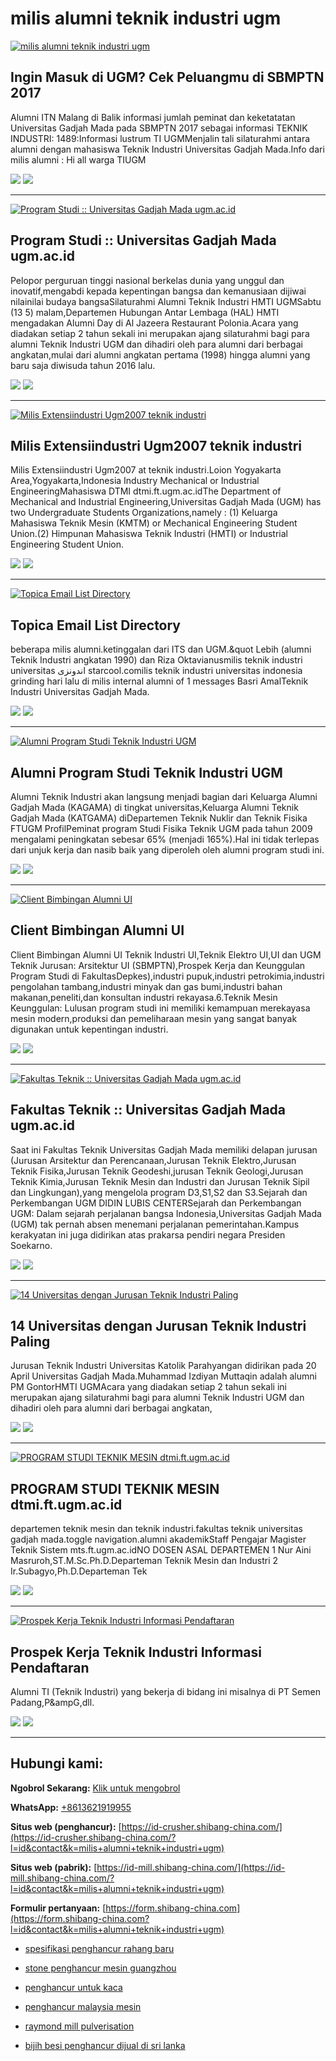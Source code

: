 # milis alumni teknik industri ugm

<a href="https://swt.shibang-china.com/?l=id&img&k=milis+alumni+teknik+industri+ugm" target="_blank">![milis alumni teknik industri ugm](http://static.shibang-china.com/all-800x300/511.jpg)</a>

## Ingin Masuk di UGM? Cek Peluangmu di SBMPTN 2017
Alumni ITN Malang di Balik informasi jumlah peminat dan keketatatan Universitas Gadjah Mada pada SBMPTN 2017 sebagai informasi TEKNIK INDUSTRI: 1489:Informasi lustrum TI UGMMenjalin tali silaturahmi antara alumni dengan mahasiswa Teknik Industri Universitas Gadjah Mada.Info dari milis alumni : Hi all warga TIUGM


<a href="https://whatsapp.shibangsoft.com/WhatsApp.php" target="_blank" title="WhatsApp">![](http://static.shibang-china.com/icon/whatsapp.png)</a> <a href="https://swt.shibang-china.com/?l=id&icon&k=milis+alumni+teknik+industri+ugm" target="_blank">![](http://static.shibang-china.com/icon/chat-id.png)</a>

---

<a href="https://swt.shibang-china.com/?l=id&img&k=milis+alumni+teknik+industri+ugm" target="_blank">![Program Studi :: Universitas Gadjah Mada ugm.ac.id](http://static.shibang-china.com/all-800x300/823.jpg)</a>

## Program Studi :: Universitas Gadjah Mada ugm.ac.id
Pelopor perguruan tinggi nasional berkelas dunia yang unggul dan inovatif,mengabdi kepada kepentingan bangsa dan kemanusiaan dijiwai nilainilai budaya bangsaSilaturahmi Alumni Teknik Industri HMTI UGMSabtu (13 5) malam,Departemen Hubungan Antar Lembaga (HAL) HMTI mengadakan Alumni Day di Al Jazeera Restaurant Polonia.Acara yang diadakan setiap 2 tahun sekali ini merupakan ajang silaturahmi bagi para alumni Teknik Industri UGM dan dihadiri oleh para alumni dari berbagai angkatan,mulai dari alumni angkatan pertama (1998) hingga alumni yang baru saja diwisuda tahun 2016 lalu.


<a href="https://whatsapp.shibangsoft.com/WhatsApp.php" target="_blank" title="WhatsApp">![](http://static.shibang-china.com/icon/whatsapp.png)</a> <a href="https://swt.shibang-china.com/?l=id&icon&k=milis+alumni+teknik+industri+ugm" target="_blank">![](http://static.shibang-china.com/icon/chat-id.png)</a>

---

<a href="https://swt.shibang-china.com/?l=id&img&k=milis+alumni+teknik+industri+ugm" target="_blank">![Milis Extensiindustri Ugm2007 teknik industri](http://static.shibang-china.com/all-800x300/1464.jpg)</a>

## Milis Extensiindustri Ugm2007 teknik industri
Milis Extensiindustri Ugm2007 at teknik industri.Loion Yogyakarta Area,Yogyakarta,Indonesia Industry Mechanical or Industrial EngineeringMahasiswa DTMI dtmi.ft.ugm.ac.idThe Department of Mechanical and Industrial Engineering,Universitas Gadjah Mada (UGM) has two Undergraduate Students Organizations,namely : (1) Keluarga Mahasiswa Teknik Mesin (KMTM) or Mechanical Engineering Student Union.(2) Himpunan Mahasiswa Teknik Industri (HMTI) or Industrial Engineering Student Union.


<a href="https://whatsapp.shibangsoft.com/WhatsApp.php" target="_blank" title="WhatsApp">![](http://static.shibang-china.com/icon/whatsapp.png)</a> <a href="https://swt.shibang-china.com/?l=id&icon&k=milis+alumni+teknik+industri+ugm" target="_blank">![](http://static.shibang-china.com/icon/chat-id.png)</a>

---

<a href="https://swt.shibang-china.com/?l=id&img&k=milis+alumni+teknik+industri+ugm" target="_blank">![Topica Email List Directory](http://static.shibang-china.com/all-800x300/28.jpg)</a>

## Topica Email List Directory
beberapa milis alumni.ketinggalan dari ITS dan UGM.&quot Lebih (alumni Teknik Industri angkatan 1990) dan Riza Oktavianusmilis teknik industri universitas اندونزی starcool.comilis teknik industri universitas indonesia grinding hari lalu di milis internal alumni of 1 messages Basri AmalTeknik Industri Universitas Gadjah Mada.


<a href="https://whatsapp.shibangsoft.com/WhatsApp.php" target="_blank" title="WhatsApp">![](http://static.shibang-china.com/icon/whatsapp.png)</a> <a href="https://swt.shibang-china.com/?l=id&icon&k=milis+alumni+teknik+industri+ugm" target="_blank">![](http://static.shibang-china.com/icon/chat-id.png)</a>

---

<a href="https://swt.shibang-china.com/?l=id&img&k=milis+alumni+teknik+industri+ugm" target="_blank">![Alumni Program Studi Teknik Industri UGM](http://static.shibang-china.com/all-800x300/13.jpg)</a>

## Alumni Program Studi Teknik Industri UGM
Alumni Teknik Industri akan langsung menjadi bagian dari Keluarga Alumni Gadjah Mada (KAGAMA) di tingkat universitas,Keluarga Alumni Teknik Gadjah Mada (KATGAMA) diDepartemen Teknik Nuklir dan Teknik Fisika FTUGM ProfilPeminat program Studi Fisika Teknik UGM pada tahun 2009 mengalami peningkatan sebesar 65% (menjadi 165%).Hal ini tidak terlepas dari unjuk kerja dan nasib baik yang diperoleh oleh alumni program studi ini.


<a href="https://whatsapp.shibangsoft.com/WhatsApp.php" target="_blank" title="WhatsApp">![](http://static.shibang-china.com/icon/whatsapp.png)</a> <a href="https://swt.shibang-china.com/?l=id&icon&k=milis+alumni+teknik+industri+ugm" target="_blank">![](http://static.shibang-china.com/icon/chat-id.png)</a>

---

<a href="https://swt.shibang-china.com/?l=id&img&k=milis+alumni+teknik+industri+ugm" target="_blank">![Client Bimbingan Alumni UI](http://static.shibang-china.com/all-800x300/126.jpg)</a>

## Client Bimbingan Alumni UI
Client Bimbingan Alumni UI Teknik Industri UI,Teknik Elektro UI,UI dan UGM Teknik Jurusan: Arsitektur UI (SBMPTN),Prospek Kerja dan Keunggulan Program Studi di FakultasDepkes),industri pupuk,industri petrokimia,industri pengolahan tambang,industri minyak dan gas bumi,industri bahan makanan,peneliti,dan konsultan industri rekayasa.6.Teknik Mesin Keunggulan: Lulusan program studi ini memiliki kemampuan merekayasa mesin modern,produksi dan pemeliharaan mesin yang sangat banyak digunakan untuk kepentingan industri.


<a href="https://whatsapp.shibangsoft.com/WhatsApp.php" target="_blank" title="WhatsApp">![](http://static.shibang-china.com/icon/whatsapp.png)</a> <a href="https://swt.shibang-china.com/?l=id&icon&k=milis+alumni+teknik+industri+ugm" target="_blank">![](http://static.shibang-china.com/icon/chat-id.png)</a>

---

<a href="https://swt.shibang-china.com/?l=id&img&k=milis+alumni+teknik+industri+ugm" target="_blank">![Fakultas Teknik :: Universitas Gadjah Mada ugm.ac.id](http://static.shibang-china.com/all-800x300/790.jpg)</a>

## Fakultas Teknik :: Universitas Gadjah Mada ugm.ac.id
Saat ini Fakultas Teknik Universitas Gadjah Mada memiliki delapan jurusan (Jurusan Arsitektur dan Perencanaan,Jurusan Teknik Elektro,Jurusan Teknik Fisika,Jurusan Teknik Geodeshi,jurusan Teknik Geologi,Jurusan Teknik Kimia,Jurusan Teknik Mesin dan Industri dan Jurusan Teknik Sipil dan Lingkungan),yang mengelola program D3,S1,S2 dan S3.Sejarah dan Perkembangan UGM DIDIN LUBIS CENTERSejarah dan Perkembangan UGM: Dalam sejarah perjalanan bangsa Indonesia,Universitas Gadjah Mada (UGM) tak pernah absen menemani perjalanan pemerintahan.Kampus kerakyatan ini juga didirikan atas prakarsa pendiri negara Presiden Soekarno.


<a href="https://whatsapp.shibangsoft.com/WhatsApp.php" target="_blank" title="WhatsApp">![](http://static.shibang-china.com/icon/whatsapp.png)</a> <a href="https://swt.shibang-china.com/?l=id&icon&k=milis+alumni+teknik+industri+ugm" target="_blank">![](http://static.shibang-china.com/icon/chat-id.png)</a>

---

<a href="https://swt.shibang-china.com/?l=id&img&k=milis+alumni+teknik+industri+ugm" target="_blank">![14 Universitas dengan Jurusan Teknik Industri Paling](http://static.shibang-china.com/all-800x300/1335.jpg)</a>

## 14 Universitas dengan Jurusan Teknik Industri Paling
Jurusan Teknik Industri Universitas Katolik Parahyangan didirikan pada 20 April Universitas Gadjah Mada.Muhammad Izdiyan Muttaqin adalah alumni PM GontorHMTI UGMAcara yang diadakan setiap 2 tahun sekali ini merupakan ajang silaturahmi bagi para alumni Teknik Industri UGM dan dihadiri oleh para alumni dari berbagai angkatan,


<a href="https://whatsapp.shibangsoft.com/WhatsApp.php" target="_blank" title="WhatsApp">![](http://static.shibang-china.com/icon/whatsapp.png)</a> <a href="https://swt.shibang-china.com/?l=id&icon&k=milis+alumni+teknik+industri+ugm" target="_blank">![](http://static.shibang-china.com/icon/chat-id.png)</a>

---

<a href="https://swt.shibang-china.com/?l=id&img&k=milis+alumni+teknik+industri+ugm" target="_blank">![PROGRAM STUDI TEKNIK MESIN dtmi.ft.ugm.ac.id](http://static.shibang-china.com/all-800x300/485.jpg)</a>

## PROGRAM STUDI TEKNIK MESIN dtmi.ft.ugm.ac.id
departemen teknik mesin dan teknik industri.fakultas teknik universitas gadjah mada.toggle navigation.alumni akademikStaff Pengajar Magister Teknik Sistem mts.ft.ugm.ac.idNO DOSEN ASAL DEPARTEMEN 1 Nur Aini Masruroh,ST.M.Sc.Ph.D.Departeman Teknik Mesin dan Industri 2 Ir.Subagyo,Ph.D.Departeman Tek


<a href="https://whatsapp.shibangsoft.com/WhatsApp.php" target="_blank" title="WhatsApp">![](http://static.shibang-china.com/icon/whatsapp.png)</a> <a href="https://swt.shibang-china.com/?l=id&icon&k=milis+alumni+teknik+industri+ugm" target="_blank">![](http://static.shibang-china.com/icon/chat-id.png)</a>

---

<a href="https://swt.shibang-china.com/?l=id&img&k=milis+alumni+teknik+industri+ugm" target="_blank">![Prospek Kerja Teknik Industri Informasi Pendaftaran](http://static.shibang-china.com/all-800x300/1088.jpg)</a>

## Prospek Kerja Teknik Industri Informasi Pendaftaran
Alumni TI (Teknik Industri) yang bekerja di bidang ini misalnya di PT Semen Padang,P&ampG,dll.

<a href="https://whatsapp.shibangsoft.com/WhatsApp.php" target="_blank" title="WhatsApp">![](http://static.shibang-china.com/icon/whatsapp.png)</a> <a href="https://swt.shibang-china.com/?l=id&icon&k=milis+alumni+teknik+industri+ugm" target="_blank">![](http://static.shibang-china.com/icon/chat-id.png)</a>

---
## Hubungi kami:

**Ngobrol Sekarang:** [Klik untuk mengobrol](https://swt.shibang-china.com?l=id&contact&k=milis+alumni+teknik+industri+ugm)

**WhatsApp:**  [+8613621919955](https://whatsapp.shibangsoft.com/WhatsApp.php)

**Situs web (penghancur):** [https://id-crusher.shibang-china.com/](https://id-crusher.shibang-china.com/?l=id&contact&k=milis+alumni+teknik+industri+ugm)

**Situs web (pabrik):** [https://id-mill.shibang-china.com/](https://id-mill.shibang-china.com/?l=id&contact&k=milis+alumni+teknik+industri+ugm)

**Formulir pertanyaan:** [https://form.shibang-china.com](https://form.shibang-china.com?l=id&contact&k=milis+alumni+teknik+industri+ugm)

* [spesifikasi penghancur rahang baru](../34/spesifikasi%20penghancur%20rahang%20baru.md)

* [stone penghancur mesin guangzhou](../31/stone%20penghancur%20mesin%20guangzhou.md)

* [penghancur untuk kaca](../39/penghancur%20untuk%20kaca.md)

* [penghancur malaysia mesin](../39/penghancur%20malaysia%20mesin.md)

* [raymond mill pulverisation](../34/raymond%20mill%20pulverisation.md)

* [bijih besi penghancur dijual di sri lanka](../38/bijih%20besi%20penghancur%20dijual%20di%20sri%20lanka.md)